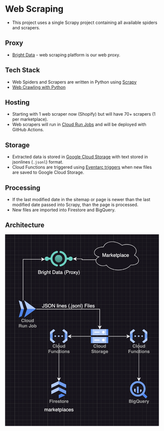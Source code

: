 # Web Scraping

- This project uses a single Scrapy project containing all available spiders and scrapers.

## Proxy

- [Bright Data](https://brightdata.com/) - web scraping platform is our web proxy.

## Tech Stack

- Web Spiders and Scrapers are written in Python using [Scrapy](https://scrapy.org/)
- [Web Crawling with Python](https://brightdata.com/blog/how-tos/web-crawling-with-python)

## Hosting

- Starting with 1 web scraper now (Shopify) but will have 70+ scrapers (1 per marketplace).
- Web scrapers will run in [Cloud Run Jobs](https://cloud.google.com/run/docs/create-jobs) and will be deployed with GitHub Actions.

## Storage

- Extracted data is stored in [Google Cloud Storage](https://cloud.google.com/storage) with text stored in jsonlines (`.jsonl`) format.
- Cloud Functions are triggered using [Eventarc triggers](https://cloud.google.com/functions/docs/calling/eventarc) when new files are saved to Google Cloud Storage.

## Processing

- If the last modified date in the sitemap or page is newer than the last modified date passed into Scrapy, than the page is processed.
- New files are imported into Firestore and BigQuery.

## Architecture

![Architecture](./architecture.png)

